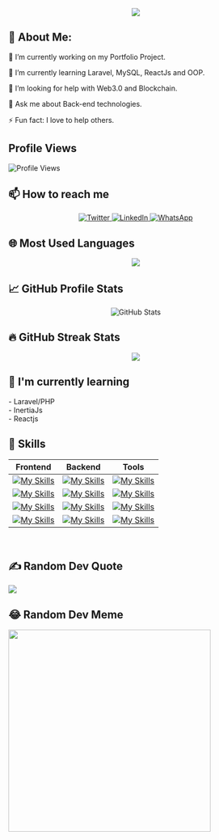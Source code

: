 <p align="center">
  <!-- Typing SVG by DenverCoder1 - https://github.com/DenverCoder1/readme-typing-svg -->
  <a href="https://github.com/Talha-74/readme-typing-svg">
    <img src="https://readme-typing-svg.demolab.com/?lines=Hello,%20There!%20👋;I'm%20Software%20Engineer%20👨‍💻;2%2B%20years%20of%20coding%20experience%20🌱;%20 My_stack: %20Laravel-React-Inertia%20⚡;Always%20Learning%20New%20Things%20🌼;%20Building%20Cool%20Stuff%20💻&font=Fira%20Code&center=true&width=440&height=45&color=f75c7e&vCenter=true&pause=1000&size=22" />
  </a>
</p>

## 💫 About Me:
<p>🔭 I’m currently working on my Portfolio Project.</p>
<p>🌱 I’m currently learning Laravel, MySQL, ReactJs and OOP.</p>
<p>🤔 I’m looking for help with Web3.0 and Blockchain.</p>
<p>💬 Ask me about Back-end technologies.</p>
<p>⚡ Fun fact: I love to help others.</p>

## Profile Views
<p><img src="https://komarev.com/ghpvc/?username=Talha-74&color=red&label=Profile+Views" alt="Profile Views"></p>

## 📫 How to reach me
<p align="center">
  <a href="https://twitter.com/TalhaCode">
    <img alt="Twitter" src="https://img.shields.io/twitter/follow/TalhaCode?style=social">
  </a>
  <a href="https://www.linkedin.com/in/talha-shinwari-52ab84194/">
    <img alt="LinkedIn" src="https://img.shields.io/badge/LinkedIn-Connect-blue">
  </a>
  <a href="wa.me/+923034515043">
    <img alt="WhatsApp" src="https://img.shields.io/badge/WhatsApp-Message-green">
  </a>
</p>

## 🌐 Most Used Languages
<p align="center"><img src="https://github-readme-stats.vercel.app/api/top-langs/?username=Talha-74&theme=dark&hide_border=false&include_all_commits=true&count_private=true&layout=compact" /></p>

## 📈 GitHub Profile Stats
<p align="center"><img src="https://github-readme-stats.vercel.app/api?username=Talha-74&show_icons=true&theme=radical" alt="GitHub Stats" /></p>

## 🔥 GitHub Streak Stats
<p align="center">
  <img src="https://github-readme-streak-stats.herokuapp.com/?user=Talha-74&theme=dark&hide_border=false" />
</p>

## 🌱 I'm currently learning
<!-- Areas or technologies you are currently learning about -->
<p>
  - Laravel/PHP <br>
  - InertiaJs <br>
  - Reactjs
</p>

## 🚀 Skills

| Frontend      | Backend       | Tools    |
| ------------- | ------------- | -------------- |
| [![My Skills](https://skillicons.dev/icons?i=react&perline=3)](https://skillicons.dev) |[![My Skills](https://skillicons.dev/icons?i=laravel&perline=3)](https://skillicons.dev)| [![My Skills](https://skillicons.dev/icons?i=github&perline=3)](https://skillicons.dev) |
| [![My Skills](https://skillicons.dev/icons?i=js&perline=3)](https://skillicons.dev) | [![My Skills](https://skillicons.dev/icons?i=php&perline=3)](https://skillicons.dev) | [![My Skills](https://skillicons.dev/icons?i=postman&perline=3)](https://skillicons.dev) |
| [![My Skills](https://skillicons.dev/icons?i=bootstrap&perline=3)](https://skillicons.dev) | [![My Skills](https://skillicons.dev/icons?i=mysql&perline=3)](https://skillicons.dev) | [![My Skills](https://skillicons.dev/icons?i=firebase&perline=3)](https://skillicons.dev) |
| [![My Skills](https://skillicons.dev/icons?i=css&perline=3)](https://skillicons.dev) | [![My Skills](https://skillicons.dev/icons?i=nginx&perline=3)](https://skillicons.dev) | [![My Skills](https://skillicons.dev/icons?i=bash&perline=3)](https://skillicons.dev) |
<br>

## ✍️ Random Dev Quote

![](https://quotes-github-readme.vercel.app/api?type=horizontal&theme=radical)

## 😂 Random Dev Meme

<img src='https://randommeme-five.vercel.app/' style="height: 400px;"/>
